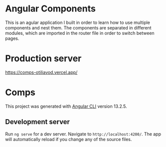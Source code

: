 # Angular Components

This is an agular application I built in order to learn how to use multiple components and nest them.
The components are separated in different modules, which are imported in the router file in order to switch between pages.

# Production server

https://comps-otiliavod.vercel.app/

# Comps

This project was generated with [Angular CLI](https://github.com/angular/angular-cli) version 13.2.5.

## Development server

Run `ng serve` for a dev server. Navigate to `http://localhost:4200/`. The app will automatically reload if you change any of the source files.
